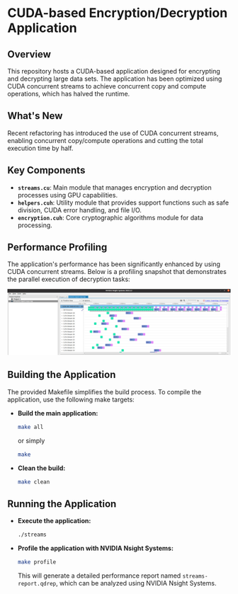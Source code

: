 # CUDA-based Encryption/Decryption Application

## Overview

This repository hosts a CUDA-based application designed for encrypting and decrypting large data sets. The application has been optimized using CUDA concurrent streams to achieve concurrent copy and compute operations, which has halved the runtime.

## What's New

Recent refactoring has introduced the use of CUDA concurrent streams, enabling concurrent copy/compute operations and cutting the total execution time by half.

## Key Components

- **`streams.cu`**: Main module that manages encryption and decryption processes using GPU capabilities.
- **`helpers.cuh`**: Utility module that provides support functions such as safe division, CUDA error handling, and file I/O.
- **`encryption.cuh`**: Core cryptographic algorithms module for data processing.

## Performance Profiling

The application's performance has been significantly enhanced by using CUDA concurrent streams. Below is a profiling snapshot that demonstrates the parallel execution of decryption tasks:

![CUDA Streams Profiling](profiling.jpg)

## Building the Application

The provided Makefile simplifies the build process. To compile the application, use the following make targets:

- **Build the main application:**

  ```bash
  make all
  ```

  or simply

  ```bash
  make
  ```

- **Clean the build:**
  ```bash
  make clean
  ```

## Running the Application

- **Execute the application:**

  ```bash
  ./streams
  ```

- **Profile the application with NVIDIA Nsight Systems:**
  ```bash
  make profile
  ```
  This will generate a detailed performance report named `streams-report.qdrep`, which can be analyzed using NVIDIA Nsight Systems.
